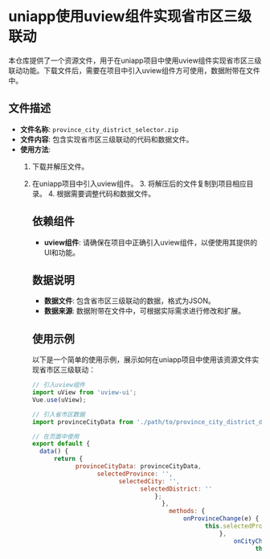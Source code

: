 # uniapp使用uview组件实现省市区三级联动

本仓库提供了一个资源文件，用于在uniapp项目中使用uview组件实现省市区三级联动功能。下载文件后，需要在项目中引入uview组件方可使用，数据附带在文件中。

## 文件描述

- **文件名称**: `province_city_district_selector.zip`
- **文件内容**: 包含实现省市区三级联动的代码和数据文件。
- **使用方法**:
  1. 下载并解压文件。
    2. 在uniapp项目中引入uview组件。
      3. 将解压后的文件复制到项目相应目录。
        4. 根据需要调整代码和数据文件。

        ## 依赖组件

        - **uview组件**: 请确保在项目中正确引入uview组件，以便使用其提供的UI和功能。

        ## 数据说明

        - **数据文件**: 包含省市区三级联动的数据，格式为JSON。
        - **数据来源**: 数据附带在文件中，可根据实际需求进行修改和扩展。

        ## 使用示例

        以下是一个简单的使用示例，展示如何在uniapp项目中使用该资源文件实现省市区三级联动：

        ```javascript
        // 引入uview组件
        import uView from 'uview-ui';
        Vue.use(uView);

        // 引入省市区数据
        import provinceCityData from './path/to/province_city_district_data.json';

        // 在页面中使用
        export default {
          data() {
              return {
                    provinceCityData: provinceCityData,
                          selectedProvince: '',
                                selectedCity: '',
                                      selectedDistrict: ''
                                          };
                                            },
                                              methods: {
                                                  onProvinceChange(e) {
                                                        this.selectedProvince = e.detail.value;
                                                            },
                                                                onCityChange(e) {
                                                                      this.selectedCity = e.detail.value;
                                                                          },
                                                                              onDistrictChange(e) {
                                                                                    this.selectedDistrict = e.detail.value;
                                                                                        }
                                                                                          }
                                                                                          };
                                                                                          ```

                                                                                          ## 贡献

                                                                                          欢迎贡献代码和提出问题。如果您有任何建议或改进，请提交Issue或Pull Request。

                                                                                          ## 许可证

                                                                                          本项目采用[MIT许可证](LICENSE)。

                                                                                          ## 下载链接
                                                                                          [uniapp使用uview组件实现省市区三级联动](https://pan.quark.cn/s/cf76febb86ab) 

                                                                                          (备用: [备用下载](https://pan.baidu.com/s/1enGRRDKew-xL1EC-PxkEVw?pwd=1234))
